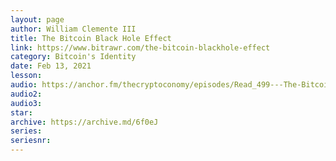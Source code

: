 ```yaml
---
layout: page
author: William Clemente III
title: The Bitcoin Black Hole Effect
link: https://www.bitrawr.com/the-bitcoin-blackhole-effect
category: Bitcoin's Identity
date: Feb 13, 2021
lesson: 
audio: https://anchor.fm/thecryptoconomy/episodes/Read_499---The-Bitcoin-Black-Hole-Effect-William-Clemente-er3ei6/a-a4okck1
audio2: 
audio3: 
star: 
archive: https://archive.md/6f0eJ
series: 
seriesnr: 
---
```

